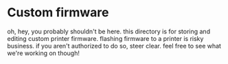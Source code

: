 # Custom firmware
oh, hey, you probably shouldn't be here. this directory is for storing and editing custom printer firmware. flashing firmware to a printer is risky business. if you aren't authorized to do so, steer clear. feel free to see what we're working on though!
